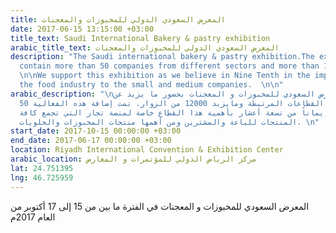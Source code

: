 ```yaml
---
title: المعرض السعودي الدولي للمخبوزات والمعجنات
date: 2017-06-15 13:15:00 +03:00
title_text: Saudi International Bakery & pastry exhibition
arabic_title_text: المعرض السعودي الدولي للمخبوزات والمعجنات
description: "The Saudi international bakery & pastry exhibition.The exhibition will
  contain more than 50 companies from different sectors and more than 12,000 visitors.
  \n\nWe support this exhibition as we believe in Nine Tenth in the importance of
  the food industry to the small and medium companies.  \n\n"
arabic_description: "\nسيقام المعرض السعودي للمخبوزات و المعجنات بحضور ما يزيد عن
  50 شركة و جهة من كافة القطاعات المرتبطة ومايزيد 12000 من الزوار. تمت إضافة هذه الفعالية
  على موقعنا إيماناً من تسعة أعشار بأهمية هذا القطاع خاصة لمنصة تجار التي تجمع كافة
  المنتجات للباعة والمشترين ومن أهمها منتجات المخبوزات والحلويات. \n"
start_date: 2017-10-15 00:00:00 +03:00
end_date: 2017-06-17 00:00:00 +03:00
location: Riyadh International Convention & Exhibition Center
arabic_location: مركز الرياض الدولي للمؤتمرات و المعارض
lat: 24.751395
lng: 46.725959
---
```


المعرض السعودي للمخبوزات و المعجنات في الفترة ما بين من 15 إلى 17 أكتوبر من العام 2017م 